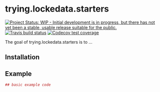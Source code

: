 
<!-- README.md is generated from README.Rmd. Please edit that file -->

# trying.lockedata.starters

<!-- badges: start -->

[![Project Status: WIP - Initial development is in progress, but there
has not yet been a stable, usable release suitable for the
public.](https://www.repostatus.org/badges/latest/wip.svg)](https://www.repostatus.org/#wip)
[![Travis build
status](https://travis-ci.org/maelle/trying.lockedata.starters.svg?branch=master)](https://travis-ci.org/maelle/trying.lockedata.starters)
[![Codecov test
coverage](https://codecov.io/gh/maelle/trying.lockedata.starters/branch/master/graph/badge.svg)](https://codecov.io/gh/maelle/trying.lockedata.starters?branch=master)
<!-- badges: end -->

The goal of trying.lockedata.starters is to …

## Installation

## Example

``` r
## basic example code
```
